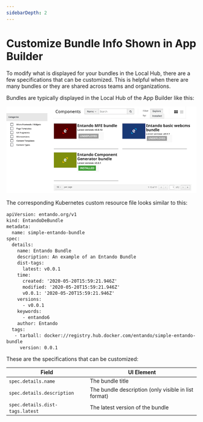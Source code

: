 ```yaml
---
sidebarDepth: 2
---
```

# Customize Bundle Info Shown in App Builder

To modify what is displayed for your bundles in the Local Hub, there are a few specifications that can be customized. This is helpful when there are many bundles or they are shared across teams and organizations.

Bundles are typically displayed in the Local Hub of the App Builder like this:

![Hub user interface in Entando App Builder](./img/local-hub-page.png)


The corresponding Kubernetes custom resource file looks similar to this:

```
apiVersion: entando.org/v1
kind: EntandoDeBundle
metadata:
  name: simple-entando-bundle
spec:
  details:
    name: Entando Bundle
    description: An example of an Entando Bundle
    dist-tags:
      latest: v0.0.1
    time:
      created: '2020-05-20T15:59:21.946Z'
      modified: '2020-05-20T15:59:21.946Z'
      v0.0.1: '2020-05-20T15:59:21.946Z'
    versions:
      - v0.0.1
    keywords:
      - entando6
    author: Entando
  tags:
   - tarball: docker://registry.hub.docker.com/entando/simple-entando-bundle
     version: 0.0.1
```

These are the specifications that can be customized: 

| Field                           | UI Element                                                                | 
|-------------------------|---------------------------------------------------------------------------|
| `spec.details.name`             | The bundle title                                                      |
| `spec.details.description`      | The bundle description (only visible in list format)                  |
| `spec.details.dist-tags.latest` | The latest version of the bundle                                      |